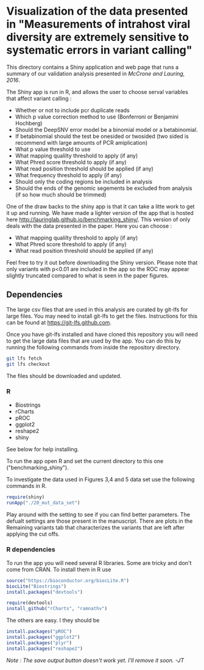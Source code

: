 # Visualization of the data presented in "Measurements of intrahost viral diversity are extremely sensitive to systematic errors in variant calling"

This directory contains a Shiny application and web page that runs a summary of our validation analysis presented in *McCrone and Lauring, 2016*. 

The Shiny app is run in R, and allows the user to choose serval variables that affect variant calling :
* Whether or not to include pcr duplicate reads
* Which p value correction method to use (Bonferroni or Benjamini Hochberg)
* Should the DeepSNV error model be a binomial model or a betabinomial.
* If betabinomial should the test be onesided or twosided (two sided is recommend with large amounts of PCR amiplication) 
* What p value threshold to use
* What mapping qualilty threshold to apply (if any)
* What Phred score threshold to apply (if any)
* What read position threshold should be applied (if any)
* What frequency threshold to apply (if any)
* Should only the coding regions be included in analysis
* Should the ends of the genomic segements be excluded from analysis (if so how much should be trimmed)



One of the draw backs to the shiny app is that it can take a litte work to get it up and running. We have made a lighter version of the app that is hosted here http://lauringlab.github.io/benchmarking_shiny/. This version of only deals with the data presented in the paper. 
Here you can choose : 
* What mapping qualilty threshold to apply (if any)
* What Phred score threshold to apply (if any)
* What read position threshold should be applied (if any)

Feel free to try it out before downloading the Shiny version.  Please note that only variants with p<0.01 are included in the app so the ROC may appear slightly truncated compared to what is seen in the paper figures.


## Dependencies 
The large csv files that are used in this analysis are curated by git-lfs for large files. You may need to install git-lfs to get the files. Instructions for this can be found at https://git-lfs.github.com.

Once you have git-lfs installed and have cloned this repository you will need to get the large data files that are used by the app. You can do this by running the following commands from inside the repository directory.

```bash
git lfs fetch
git lfs checkout 
```
The files should be downloaded and updated.

### R
* Biostrings
* rCharts
* pROC
* ggplot2
* reshape2
* shiny

See below for help installing.

To run the app open R and set the current directory to this one ("benchmarking_shiny").

To investigate the data used in Figures 3,4 and 5 data set use the following commands in R.
```R
require(shiny)
runApp("./20_mut_data_set")
```


Play around with the setting to see if you can find better parameters. The defualt settings are those present in the manuscript. There are plots in the Remaining variants tab that characterizes the variants that are left after applying the cut offs.


### R dependencies
To run the app you will need several R libraries.  Some are tricky and don't come from CRAN. To install them in R use

```R
source("https://bioconductor.org/biocLite.R")
biocLite("Biostrings")
install.packages("devtools")

require(devtools)
install_github("rCharts", "ramnathv")

```
The others are easy.  I they should be 

```R
install.packages("pROC")
install.packages("ggplot2")
install.packages("plyr")
install.packages("reshape2")
```
*Note : The save output button doesn't work yet. I'll remove it soon. -JT*

